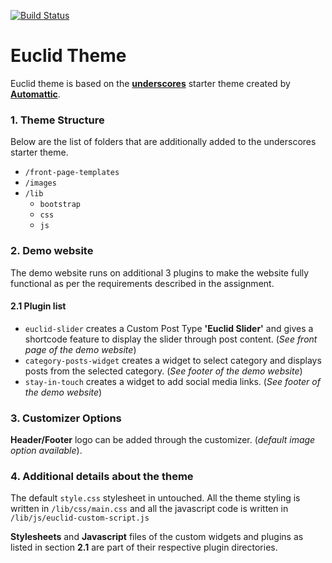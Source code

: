 [![Build Status](https://travis-ci.org/Automattic/_s.svg?branch=master)](https://travis-ci.org/Automattic/_s)

Euclid Theme
============

Euclid theme is based on the [**underscores**](http://underscores.me/) starter theme created by [**Automattic**](https://automattic.com/).

### 1. Theme Structure
Below are the list of folders that are additionally added to the underscores starter theme.
* `/front-page-templates`
* `/images`
* `/lib`
    * `bootstrap`
    * `css`
    * `js`

### 2. Demo website
The demo website runs on additional 3 plugins to make the website fully functional as per the requirements described in the assignment.

#### 2.1 Plugin list
* `euclid-slider` creates a Custom Post Type **'Euclid Slider'** and gives a shortcode feature to display the slider through post content. (*See front page of the demo website*)
* `category-posts-widget` creates a widget to select category and displays posts from the selected category. (*See footer of the demo website*)
* `stay-in-touch` creates a widget to add social media links. (*See footer of the demo website*)

### 3. Customizer Options
**Header/Footer** logo can be added through the customizer. (*default image option available*).

### 4. Additional details about the theme
The default `style.css` stylesheet in untouched. All the theme styling is written in `/lib/css/main.css`
and all the javascript code is written in `/lib/js/euclid-custom-script.js`

**Stylesheets** and **Javascript** files of the custom widgets and plugins as listed in section **2.1** are part of their respective plugin directories.